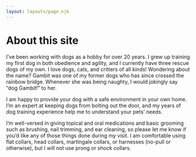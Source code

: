```yaml
---
layout: layouts/page.njk
---
```


# About this site

I’ve been working with dogs as a hobby for over 20 years. I grew up training my
first dog in both obedience and agility, and I currently have three rescue dogs
of my own. I love dogs, cats, and critters of all kinds! Wondering about the name?
Gambit was one of my former dogs who has since crossed the rainbow bridge. Whenever
she was being naughty, I would jokingly say “dog Gambit!” to her.

I am happy to provide your dog with a safe environment in your own home. I’m an
expert at keeping dogs from bolting out the door, and my years of dog training
experience help me to understand your pets’ needs.

I’m well-versed in giving topical and oral medications and basic grooming such as
brushing, nail trimming, and ear cleaning, so please let me know if you’d like any
of those things done during my visit. I am comfortable using flat collars, head collars,
martingale collars, or harnesses (no-pull or otherwise), but I will not use prong
or shock collars.